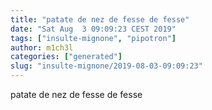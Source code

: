```yaml
---
title: "patate de nez de fesse de fesse"
date: "Sat Aug  3 09:09:23 CEST 2019"
tags: ["insulte-mignone", "pipotron"]
author: m1ch3l
categories: ["generated"]
slug: "insulte-mignone/2019-08-03-09:09:23"
---
```


patate de nez de fesse de fesse

